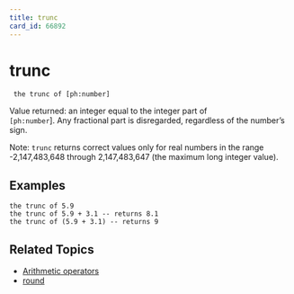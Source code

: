 ```yaml
---
title: trunc
card_id: 66892
---
```


# trunc

<code><pre>
the trunc of [ph:number]
</pre></code>

Value returned: an integer equal to the integer part of<code> [ph:number</code>]. Any fractional part is disregarded, regardless of the number’s sign.  

Note: <code>trunc</code> returns correct values only for real numbers in the range -2,147,483,648 through 2,147,483,647 (the maximum long integer value). 


## Examples

```
the trunc of 5.9
the trunc of 5.9 + 3.1 -- returns 8.1
the trunc of (5.9 + 3.1) -- returns 9
```

## Related Topics

* [Arithmetic operators](/HyperTalkReference/operatorsandconstants/Arithmetic-operators)
* [round](/HyperTalkReference/functions/round)
